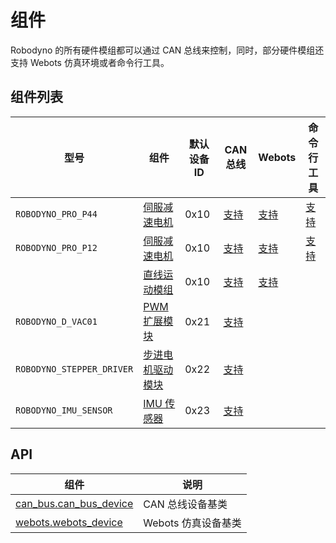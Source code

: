 # 组件

Robodyno 的所有硬件模组都可以通过 CAN 总线来控制，同时，部分硬件模组还支持 Webots 仿真环境或者命令行工具。

## 组件列表

| 型号                      | 组件                                | 默认设备 ID | CAN 总线                                                       | Webots                                            | 命令行工具                    |
| ------------------------- | ----------------------------------- | ----------- | -------------------------------------------------------------- | ------------------------------------------------- | ----------------------------- |
| `ROBODYNO_PRO_P44`        | [伺服减速电机](motor/)              | 0x10        | [支持](../../../references/components/can_bus/motor/)          | [支持](../../../references/components/webots/motor/)         | [支持](../../commands/motor/) |
| `ROBODYNO_PRO_P12`        | [伺服减速电机](motor/)              | 0x10        | [支持](../../../references/components/can_bus/motor/)          | [支持](../../../references/components/webots/motor/)         | [支持](../../commands/motor/) |
|                           | [直线运动模组](slider-module/)      | 0x10        | [支持](../../../references/components/can_bus/slider_module/)  | [支持](../../../references/components/webots/slider_module/) |                               |
| `ROBODYNO_D_VAC01`        | [PWM 扩展模块](pwm-driver/)         | 0x21        | [支持](../../../references/components/can_bus/pwm_driver/)     |                                                   |                               |
| `ROBODYNO_STEPPER_DRIVER` | [步进电机驱动模块](stepper-driver/) | 0x22        | [支持](../../../references/components/can_bus/stepper_driver/) |                                                   |                               |
| `ROBODYNO_IMU_SENSOR`     | [IMU 传感器](imu-sersor/)           | 0x23        | [支持](../../../references/components/can_bus/imu_sensor/)     |                                                   |                               |

## API

| 组件                                                              | 说明                |
| ----------------------------------------------------------------- | ------------------- |
| [can_bus.can_bus_device](../../../references/components/can_bus/) | CAN 总线设备基类    |
| [webots.webots_device](../../../references/components/webots/)               | Webots 仿真设备基类 |
